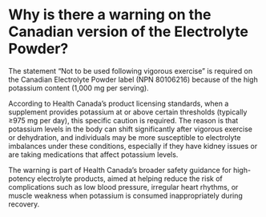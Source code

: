 # Why is there a warning on the Canadian version of the Electrolyte Powder?

The statement “Not to be used following vigorous exercise” is required on the Canadian Electrolyte Powder label (NPN 80106216) because of the high potassium content (1,000 mg per serving).

 According to Health Canada’s product licensing standards, when a supplement provides potassium at or above certain thresholds (typically ≥975 mg per day), this specific caution is required. The reason is that potassium levels in the body can shift significantly after vigorous exercise or dehydration, and individuals may be more susceptible to electrolyte imbalances under these conditions, especially if they have kidney issues or are taking medications that affect potassium levels.

The warning is part of Health Canada’s broader safety guidance for high-potency electrolyte products, aimed at helping reduce the risk of complications such as low blood pressure, irregular heart rhythms, or muscle weakness when potassium is consumed inappropriately during recovery.